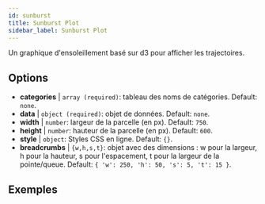 ```yaml
---
id: sunburst
title: Sunburst Plot
sidebar_label: Sunburst Plot
---
```


Un graphique d'ensoleillement basé sur d3 pour afficher les trajectoires.

## Options

* __categories__ | `array (required)`: tableau des noms de catégories. Default: `none`.
* __data__ | `object (required)`: objet de données. Default: `none`.
* __width__ | `number`: largeur de la parcelle (en px). Default: `750`.
* __height__ | `number`: hauteur de la parcelle (en px). Default: `600`.
* __style__ | `object`: Styles CSS en ligne. Default: `{}`.
* __breadcrumbs__ | `{w,h,s,t}`: objet avec des dimensions : w pour la largeur, h pour la hauteur, s pour l'espacement, t pour la largeur de la pointe/queue. Default: `{
  'w': 250,
  'h': 50,
  's': 5,
  't': 15
}`.


## Exemples

```jsx live

```

